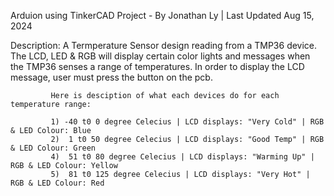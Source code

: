 Arduion using TinkerCAD Project - By Jonathan Ly | Last Updated Aug 15, 2024

Description: A Termperature Sensor design reading from a TMP36 device. The LCD, LED & RGB will display certain color lights and messages when the TMP36 senses a range of temperatures.
             In order to display the LCD message, user must press the button on the pcb.
             
             Here is desciption of what each devices do for each temperature range:
             
             1) -40 t0 0 degree Celecius | LCD displays: "Very Cold" | RGB & LED Colour: Blue
             2)  1 t0 50 degree Celecius | LCD displays: "Good Temp" | RGB & LED Colour: Green
             4)  51 t0 80 degree Celecius | LCD displays: "Warming Up" | RGB & LED Colour: Yellow
             5)  81 t0 125 degree Celecius | LCD displays: "Very Hot" | RGB & LED Colour: Red
